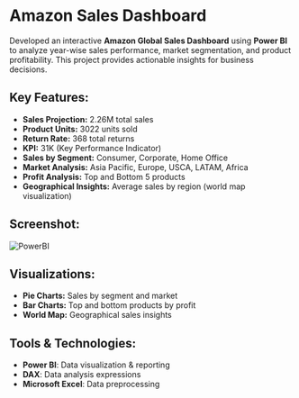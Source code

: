 # Amazon Sales Dashboard 

Developed an interactive **Amazon Global Sales Dashboard** using **Power BI** to analyze year-wise sales performance, market segmentation, and product profitability. This project provides actionable insights for business decisions.


## **Key Features:**
- **Sales Projection:** 2.26M total sales
- **Product Units:** 3022 units sold
- **Return Rate:** 368 total returns
- **KPI:** 31K (Key Performance Indicator)
- **Sales by Segment:** Consumer, Corporate, Home Office
- **Market Analysis:** Asia Pacific, Europe, USCA, LATAM, Africa
- **Profit Analysis:** Top and Bottom 5 products
- **Geographical Insights:** Average sales by region (world map visualization)


## **Screenshot:**

![PowerBI](https://github.com/user-attachments/assets/4284f9f9-44e7-4ef5-b4d4-c9ff147eee05)


## **Visualizations:**
- **Pie Charts:** Sales by segment and market
- **Bar Charts:** Top and bottom products by profit
- **World Map:** Geographical sales insights


## **Tools & Technologies:**
- **Power BI**: Data visualization & reporting
- **DAX**: Data analysis expressions
- **Microsoft Excel**: Data preprocessing

